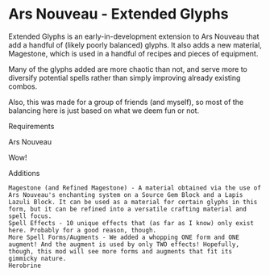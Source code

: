 # Ars Nouveau - Extended Glyphs

Extended Glyphs is an early-in-development extension to Ars Nouveau that add a handful of (likely poorly balanced) glyphs. It also adds a new material, Magestone, which is used in a handful of recipes and pieces of equipment.

Many of the glyphs added are more chaotic than not, and serve more to diversify potential spells rather than simply improving already existing combos.

 

Also, this was made for a group of friends (and myself), so most of the balancing here is just based on what we deem fun or not.

 
Requirements

Ars Nouveau

Wow!

 
Additions

    Magestone (and Refined Magestone) - A material obtained via the use of Ars Nouveau's enchanting system on a Source Gem Block and a Lapis Lazuli Block. It can be used as a material for certain glyphs in this form, but it can be refined into a versatile crafting material and spell focus.
    Spell Effects - 10 unique effects that (as far as I know) only exist here. Probably for a good reason, though.
    More Spell Forms/Augments - We added a whopping ONE form and ONE augment! And the augment is used by only TWO effects! Hopefully, though, this mod will see more forms and augments that fit its gimmicky nature.
    Herobrine

